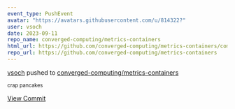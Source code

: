 ```yaml
---
event_type: PushEvent
avatar: "https://avatars.githubusercontent.com/u/814322?"
user: vsoch
date: 2023-09-11
repo_name: converged-computing/metrics-containers
html_url: https://github.com/converged-computing/metrics-containers/commit/2b518ac1e83f378808d93b837c486caec0babeca
repo_url: https://github.com/converged-computing/metrics-containers
---
```


<a href='https://github.com/vsoch' target='_blank'>vsoch</a> pushed to <a href='https://github.com/converged-computing/metrics-containers' target='_blank'>converged-computing/metrics-containers</a>

<small>crap pancakes</small>

<a href='https://github.com/converged-computing/metrics-containers/commit/2b518ac1e83f378808d93b837c486caec0babeca' target='_blank'>View Commit</a>